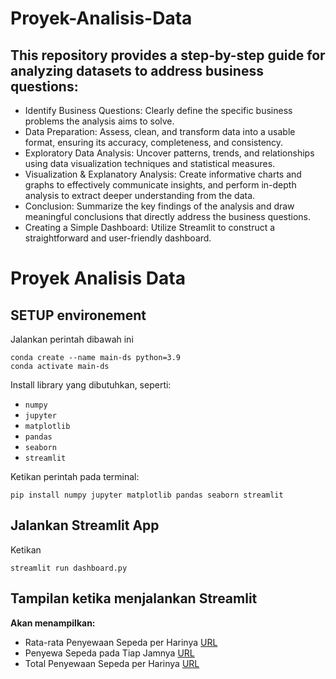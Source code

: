 # Proyek-Analisis-Data

## This repository provides a step-by-step guide for analyzing datasets to address business questions:

- Identify Business Questions: Clearly define the specific business problems the analysis aims to solve.
- Data Preparation: Assess, clean, and transform data into a usable format, ensuring its accuracy, completeness, and consistency.
- Exploratory Data Analysis: Uncover patterns, trends, and relationships using data visualization techniques and statistical measures.
- Visualization & Explanatory Analysis: Create informative charts and graphs to effectively communicate insights, and perform in-depth analysis to extract deeper understanding from the data.
- Conclusion: Summarize the key findings of the analysis and draw meaningful conclusions that directly address the business questions.
- Creating a Simple Dashboard: Utilize Streamlit to construct a straightforward and user-friendly dashboard.

# Proyek Analisis Data

## SETUP environement

Jalankan perintah dibawah ini
```
conda create --name main-ds python=3.9
conda activate main-ds
```
Install library yang dibutuhkan, seperti:

- `numpy`
- `jupyter`
- `matplotlib`
- `pandas`
- `seaborn`
- `streamlit`

Ketikan perintah pada terminal:
```
pip install numpy jupyter matplotlib pandas seaborn streamlit
```
## Jalankan Streamlit App
Ketikan
```
streamlit run dashboard.py
```

## Tampilan ketika menjalankan Streamlit

**Akan menampilkan:**
- Rata-rata Penyewaan Sepeda per Harinya [URL](assets/avg.png)
- Penyewa Sepeda pada Tiap Jamnya [URL](assets/per_hour.png)
- Total Penyewaan Sepeda per Harinya [URL](assets/per_day.png)

